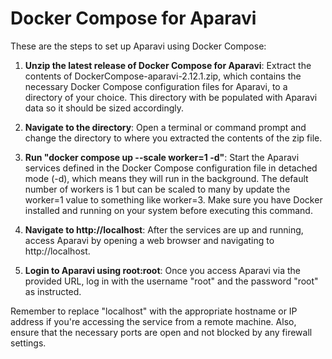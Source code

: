 # Docker Compose for Aparavi

These are the steps to set up Aparavi using Docker Compose:

1. **Unzip the latest release of Docker Compose for Aparavi**: Extract the contents of DockerCompose-aparavi-2.12.1.zip, which contains the necessary Docker Compose configuration files for Aparavi, to a directory of your choice. This directory with be populated with Aparavi data so it should be sized accordingly.

2. **Navigate to the directory**: Open a terminal or command prompt and change the directory to where you extracted the contents of the zip file.

3. **Run "docker compose up --scale worker=1 -d"**: Start the Aparavi services defined in the Docker Compose configuration file in detached mode (-d), which means they will run in the background. The default number of workers is 1 but can be scaled to many by update the worker=1 value to something like worker=3. Make sure you have Docker installed and running on your system before executing this command.

4. **Navigate to http://localhost**: After the services are up and running, access Aparavi by opening a web browser and navigating to http://localhost.

5. **Login to Aparavi using root:root**: Once you access Aparavi via the provided URL, log in with the username "root" and the password "root" as instructed.

Remember to replace "localhost" with the appropriate hostname or IP address if you're accessing the service from a remote machine. Also, ensure that the necessary ports are open and not blocked by any firewall settings.
